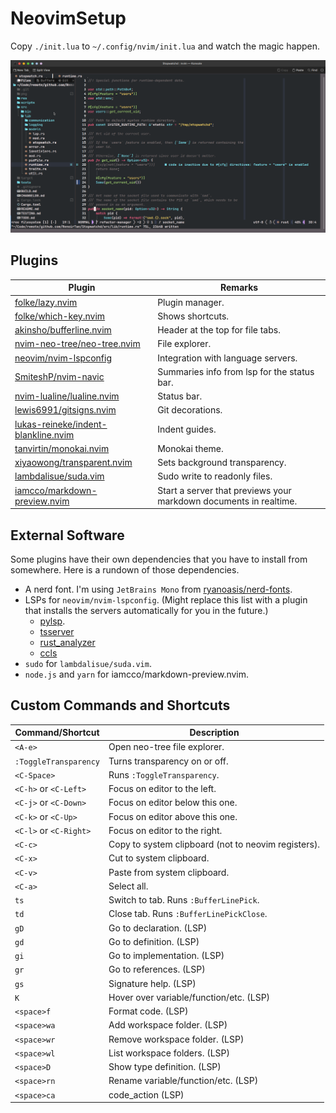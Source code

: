 # NeovimSetup

Copy `./init.lua` to `~/.config/nvim/init.lua` and watch the magic happen.

![Screenshot of Stopwatchd Repo](doc/screenshots/stopwatchd.png)

## Plugins

| Plugin | Remarks |
| ------ | ------- |
| [folke/lazy.nvim](https://github.com/folke/lazy.nvim) | Plugin manager. |
| [folke/which-key.nvim](https://github.com/folke/which-key.nvim) | Shows shortcuts. |
| [akinsho/bufferline.nvim](https://github.com/akinsho/bufferline.nvim) | Header at the top for file tabs. |
| [nvim-neo-tree/neo-tree.nvim](https://github.com/nvim-neo-tree/neo-tree.nvim) | File explorer. |
| [neovim/nvim-lspconfig](https://github.com/neovim/nvim-lspconfig) | Integration with language servers. |
| [SmiteshP/nvim-navic](https://github.com/SmiteshP/nvim-navic) | Summaries info from lsp for the status bar. |
| [nvim-lualine/lualine.nvim](https://github.com/nvim-lualine/lualine.nvim) | Status bar. |
| [lewis6991/gitsigns.nvim](https://github.com/lewis6991/gitsigns.nvim) | Git decorations. |
| [lukas-reineke/indent-blankline.nvim](https://github.com/lukas-reineke/indent-blankline.nvim) | Indent guides. |
| [tanvirtin/monokai.nvim](https://github.com/tanvirtin/monokai.nvim) | Monokai theme. |
| [xiyaowong/transparent.nvim](https://github.com/xiyaowong/transparent.nvim) | Sets background transparency. |
| [lambdalisue/suda.vim](https://github.com/lambdalisue/suda.vim) | Sudo write to readonly files. |
| [iamcco/markdown-preview.nvim](https://github.com/iamcco/markdown-preview.nvim) | Start a server that previews your markdown documents in realtime. |


## External Software

Some plugins have their own dependencies that you have to install from somewhere. Here is a rundown of those dependencies.

 - A nerd font. I'm using `JetBrains Mono` from [ryanoasis/nerd-fonts](https://github.com/ryanoasis/nerd-fonts).
 - LSPs for `neovim/nvim-lspconfig`. (Might replace this list with a plugin that installs the servers automatically for you in the future.)
   - [pylsp](https://github.com/python-lsp/python-lsp-server).
   - [tsserver](https://github.com/typescript-language-server/typescript-language-server)
   - [rust_analyzer](https://rust-analyzer.github.io/)
   - [ccls](https://github.com/MaskRay/ccls)
 - `sudo` for `lambdalisue/suda.vim`.
 - `node.js` and `yarn` for iamcco/markdown-preview.nvim.

## Custom Commands and Shortcuts

| Command/Shortcut | Description |
| ---------------- | ----------- |
| `<A-e>` | Open neo-tree file explorer. |
| `:ToggleTransparency` | Turns transparency on or off. |
| `<C-Space>` | Runs `:ToggleTransparency`. |
| `<C-h>` or `<C-Left>` | Focus on editor to the left. |
| `<C-j>` or `<C-Down>` | Focus on editor below this one. |
| `<C-k>` or `<C-Up>` | Focus on editor above this one. |
| `<C-l>` or `<C-Right>` | Focus on editor to the right. |
| `<C-c>` | Copy to system clipboard (not to neovim registers). |
| `<C-x>` | Cut to system clipboard. |
| `<C-v>` | Paste from system clipboard. |
| `<C-a>` | Select all. |
| `ts` | Switch to tab. Runs `:BufferLinePick`. | 
| `td` | Close tab. Runs `:BufferLinePickClose`. |
| `gD` | Go to declaration. (LSP) |
| `gd` | Go to definition. (LSP) |
| `gi` | Go to implementation. (LSP) |
| `gr` | Go to references. (LSP) |
| `gs` | Signature help. (LSP) |
| `K` | Hover over variable/function/etc. (LSP) |
| `<space>f` | Format code. (LSP) |
| `<space>wa` | Add workspace folder. (LSP) |
| `<space>wr` | Remove workspace folder. (LSP) |
| `<space>wl` | List workspace folders. (LSP) |
| `<space>D` | Show type definition. (LSP) |
| `<space>rn` | Rename variable/function/etc. (LSP) |
| `<space>ca` | code_action (LSP) |
